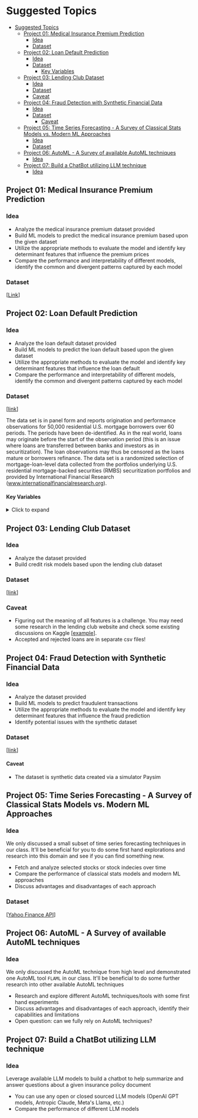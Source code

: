 # Suggested Topics

- [Suggested Topics](#suggested-topics)
  - [Project 01: Medical Insurance Premium Prediction](#project-01-medical-insurance-premium-prediction)
    - [Idea](#idea)
    - [Dataset](#dataset)
  - [Project 02: Loan Default Prediction](#project-02-loan-default-prediction)
    - [Idea](#idea-1)
    - [Dataset](#dataset-1)
      - [Key Variables](#key-variables)
  - [Project 03: Lending Club Dataset](#project-03-lending-club-dataset)
    - [Idea](#idea-2)
    - [Dataset](#dataset-2)
    - [Caveat](#caveat)
  - [Project 04: Fraud Detection with Synthetic Financial Data](#project-04-fraud-detection-with-synthetic-financial-data)
    - [Idea](#idea-3)
    - [Dataset](#dataset-3)
      - [Caveat](#caveat-1)
  - [Project 05: Time Series Forecasting - A Survey of Classical Stats Models vs. Modern ML Approaches](#project-05-time-series-forecasting---a-survey-of-classical-stats-models-vs-modern-ml-approaches)
    - [Idea](#idea-4)
    - [Dataset](#dataset-4)
  - [Project 06: AutoML - A Survey of available AutoML techniques](#project-06-automl---a-survey-of-available-automl-techniques)
    - [Idea](#idea-5)
  - [Project 07: Build a ChatBot utilizing LLM technique](#project-07-build-a-chatbot-utilizing-llm-technique)
    - [Idea](#idea-6)


## Project 01: Medical Insurance Premium Prediction
### Idea
- Analyze the medical insurance premium dataset provided
- Build ML models to predict the medical insurance premium based upon the given dataset
- Utilize the appropriate methods to evaluate the model and identify key determinant features that influence the premium prices
- Compare the performance and interpretability of different models, identify the common and divergent patterns captured by each model
### Dataset
[[Link](https://www.kaggle.com/datasets/tejashvi14/medical-insurance-premium-prediction/data)]


## Project 02: Loan Default Prediction
### Idea
- Analyze the loan default dataset provided
- Build ML models to predict the loan default based upon the given dataset
- Utilize the appropriate methods to evaluate the model and identify key determinant features that influence the loan default
- Compare the performance and interpretability of different models, identify the common and divergent patterns captured by each model

### Dataset
[[link](https://www.deepcreditrisk.com/uploads/1/9/5/1/19511601/dcr_full.csv)]

The data set is in panel form and reports origination and performance observations for 50,000 residential U.S. mortgage borrowers over 60 periods. The periods have been de-identified. As in the real world, loans may originate before the start of the observation period (this is an issue where loans are transferred between banks and investors as in securitization). The loan observations may thus be censored as the loans mature or borrowers refinance. The data set is a randomized selection of mortgage-loan-level data collected from the portfolios underlying U.S. residential mortgage-backed securities (RMBS) securitization portfolios and provided by International Financial Research (www.internationalfinancialresearch.org).

#### Key Variables  
<details>
  <summary>Click to expand</summary>

- **id**: borrower ID  
- **time**: timestamp of observation  
- **orig_time**: timestamp for origination  
- **first_time**: timestamp for first observation  
- **mat_time**: timestamp for maturity  
- **res_time**: timestamp for resolution  
- **balance_time**: outstanding balance at observation time  
- **LTV_time**: loan-to-value ratio at observation time, in %  
- **interest_rate_time**: interest rate at observation time, in %  
- **rate_time**: risk-free rate  
- **hpi_time**: house price index at observation time (base year = 100)  
- **gdp_time**: GDP growth at observation time, in %  
- **uer_time**: unemployment rate at observation time, in %  
- **REtype_CO_orig_time**: real estate type condominium (1 if yes, 0 otherwise)  
- **REtype_PU_orig_time**: real estate type planned urban developments (1 if yes, 0 otherwise)  
- **REtype_SF_orig_time**: single-family home (1 if yes, 0 otherwise)  
- **investor_orig_time**: investor borrower (1 if yes, 0 otherwise)  
- **balance_orig_time**: outstanding balance at origination time  
- **FICO_orig_time**: FICO score at origination time, in %  
- **LTV_orig_time**: loan-to-value ratio at origination time, in %  
- **Interest_Rate_orig_time**: interest rate at origination time, in %  
- **state_orig_time**: US state in which the property is located  
- **hpi_orig_time**: house price index at observation time (base year = 100)  
- **default_time**: default observation at observation time  
- **payoff_time**: payoff observation at observation time  
- **status_time**: default (1), payoff (2), and non-default/non-payoff (0) observation at observation time  
- **lgd_time**: loss given default (LGD) assuming no discounting of cash flows  
- **recovery_res**: sum of all cash flows received during the resolution period  

</details>

## Project 03: Lending Club Dataset
### Idea
- Analyze the dataset provided
- Build credit risk models based upon the lending club dataset

### Dataset
[[link](https://www.kaggle.com/datasets/wordsforthewise/lending-club)]

### Caveat
- Figuring out the meaning of all features is a challenge. You may need some research in the lending club website and check some existing discussions on Kaggle [[example](https://www.kaggle.com/datasets/wordsforthewise/lending-club/discussion/170691)].
- Accepted and rejected loans are in separate csv files!

## Project 04: Fraud Detection with Synthetic Financial Data
### Idea
- Analyze the dataset provided
- Build ML models to predict fraudulent transactions
- Utilize the appropriate methods to evaluate the model and identify key determinant features that influence the fraud prediction
- Identify potential issues with the synthetic dataset

### Dataset
[[link](https://www.kaggle.com/datasets/ealaxi/paysim1)]
#### Caveat
- The dataset is synthetic data created via a simulator Paysim

## Project 05: Time Series Forecasting - A Survey of Classical Stats Models vs. Modern ML Approaches
### Idea
We only discussed a small subset of time series forecasting techniques in our class. It'll be beneficial for you to do some first hand explorations and research into this domain and see if you can find something new.
- Fetch and analyze selected stocks or stock indecies over time
- Compare the performance of classical stats models and modern ML approaches
- Discuss advantages and disadvantages of each approach

### Dataset
[[Yahoo Finance API](https://github.com/ranaroussi/yfinance)]

## Project 06: AutoML - A Survey of available AutoML techniques
### Idea
We only discussed the AutoML technique from high level and demonstrated one AutoML tool `FLAML` in our class. It'll be beneficial to do some further research into other available AutoML techniques
- Research and explore different AutoML techniques/tools with some first hand experiments
- Discuss advantages and disadvantages of each approach, identify their capabilities and limitations
- Open question: can we fully rely on AutoML techniques?

## Project 07: Build a ChatBot utilizing LLM technique
### Idea
Leverage available LLM models to build a chatbot to help summarize and answer questions about a given insurance policy document
- You can use any open or closed sourced LLM models (OpenAI GPT models, Antropic Claude, Meta's Llama, etc.)
- Compare the performance of different LLM models

